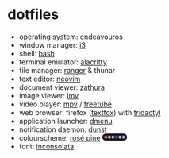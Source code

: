 # dotfiles
- operating system: [endeavouros](https://endeavouros.com/)
- window manager: [i3](https://i3wm.org/)
- shell: [bash](https://www.gnu.org/software/bash/)
- terminal emulator: [alacritty](https://github.com/alacritty/alacritty)
- file manager: [ranger](https://github.com/ranger/ranger) & thunar
- text editor: [neovim](https://neovim.io/)
- document viewer: [zathura](https://git.pwmt.org/pwmt/zathura)
- image viewer: [imv](https://sr.ht/~exec64/imv/)
- video player: [mpv](https://github.com/mpv-player/mpv/) / [freetube](https://github.com/FreeTubeApp/FreeTube)
- web browser: firefox ([textfox](https://github.com/adriankarlen/textfox)) with [tridactyl](https://github.com/tridactyl/tridactyl)
- application launcher: [dmenu](https://tools.suckless.org/dmenu/)
- notification daemon: [dunst](https://github.com/dunst-project/dunst)
- colourscheme: [rosé pine](https://github.com/rose-pine/rose-pine-theme) <img src="https://raw.githubusercontent.com/rose-pine/rose-pine-theme/main/assets/palette.png" width="50" />
- font: [inconsolata](https://github.com/googlefonts/Inconsolata)
